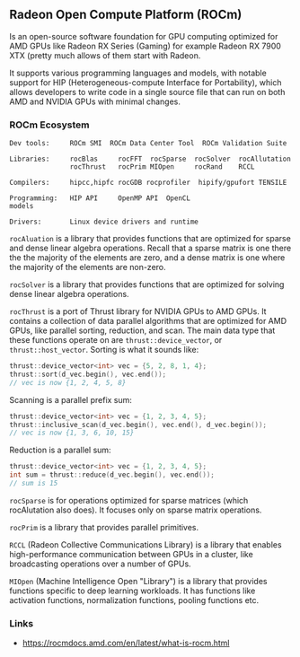 ## Radeon Open Compute Platform (ROCm)
Is an open-source software foundation for GPU computing optimized for AMD GPUs
like Radeon RX Series (Gaming) for example Radeon RX 7900 XTX (pretty much allows
of them start with Radeon.

It supports various programming languages and models, with notable support for
HIP (Heterogeneous-compute Interface for Portability), which allows developers
to write code in a single source file that can run on both AMD and NVIDIA GPUs
with minimal changes. 


### ROCm Ecosystem
```
Dev tools:     ROCm SMI  ROCm Data Center Tool  ROCm Validation Suite

Libraries:     rocBlas     rocFFT  rocSparse  rocSolver  rocAllutation
               rocThrust   rocPrim MIOpen     rocRand    RCCL

Compilers:     hipcc,hipfc rocGDB rocprofiler  hipify/gpufort TENSILE

Programming:   HIP API     OpenMP API  OpenCL
models

Drivers:       Linux device drivers and runtime 
```

`rocAluation` is a library that provides functions that are optimized for
sparse and dense linear algebra operations. Recall that a sparse matrix is one
there the the majority of the elements are zero, and a dense matrix is one where
the majority of the elements are non-zero.

`rocSolver` is a library that provides functions that are optimized for solving
dense linear algebra operations.

`rocThrust` is a port of Thrust library for NVIDIA GPUs to AMD GPUs. It contains
a collection of data parallel algorithms that are optimized for AMD GPUs, like
parallel sorting, reduction, and scan. The main data type that these functions
operate on are `thrust::device_vector`, or `thrust::host_vector`.
Sorting is what it sounds like:
```c++
thrust::device_vector<int> vec = {5, 2, 8, 1, 4};
thrust::sort(d_vec.begin(), vec.end());
// vec is now {1, 2, 4, 5, 8}
```
Scanning is a parallel prefix sum:
```c++
thrust::device_vector<int> vec = {1, 2, 3, 4, 5};
thrust::inclusive_scan(d_vec.begin(), vec.end(), d_vec.begin());
// vec is now {1, 3, 6, 10, 15}
```
Reduction is a parallel sum:
```c++
thrust::device_vector<int> vec = {1, 2, 3, 4, 5};
int sum = thrust::reduce(d_vec.begin(), vec.end());
// sum is 15
```

`rocSparse` is for operations optimized for sparse matrices (which rocAlutation
also does). It focuses only on sparse matrix operations.

`rocPrim` is a library that provides parallel primitives.

`RCCL` (Radeon Collective Communications Library) is a library that enables
high-performance communication between GPUs in a cluster, like broadcasting
operations over a number of GPUs.

`MIOpen` (Machine Intelligence Open "Library") is a library that provides
functions specific to deep learning workloads. It has functions like activation
functions, normalization functions, pooling functions etc.

### Links
* https://rocmdocs.amd.com/en/latest/what-is-rocm.html
